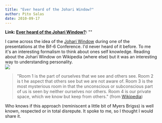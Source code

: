 ```yaml
---
title: "Ever heard of the Johari Window?"
author: Pito Salas
date: 2010-09-17
---
```


**Link: [Ever heard of the Johari Window?](None):** ""



I came across the idea of the [Johari
Window](<http://en.wikipedia.org/wiki/Johari_window>) during one of the
presentations at the Bif-6 Conference. I'd never heard of it before. To me
it's an interesting formalism to think about ones self knowledge. Reading
about the Johari Window on Wikipedia (where else) but it was an interesting
way to understanding personality.  
![](http://upload.wikimedia.org/wikipedia/commons/2/2c/Johari_Window.PNG)

> "Room 1 is the part of ourselves that we see and others see. Room 2 is t he
> aspect that others see but we are not aware of. Room 3 is the most
> mysterious room in that the unconscious or subconscious part of us is seen
> by neither ourselves nor others. Room 4 is our private space, which we know
> but keep from others." (from
> [Wikipedia](<http://en.wikipedia.org/wiki/Johari_window>))

Who knows if this approach (reminiscent a little bit of Myers Brigss) is well
known, respected or in total disrepute. It spoke to me, so I thought I would
share it.


